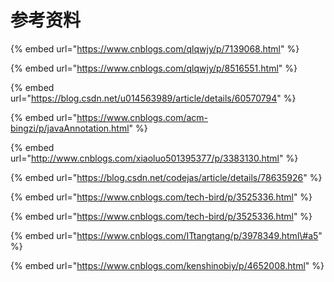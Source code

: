 # 参考资料

{% embed url="https://www.cnblogs.com/qlqwjy/p/7139068.html" %}

{% embed url="https://www.cnblogs.com/qlqwjy/p/8516551.html" %}

{% embed url="https://blog.csdn.net/u014563989/article/details/60570794" %}

{% embed url="https://www.cnblogs.com/acm-bingzi/p/javaAnnotation.html" %}

{% embed url="http://www.cnblogs.com/xiaoluo501395377/p/3383130.html" %}

{% embed url="https://blog.csdn.net/codejas/article/details/78635926" %}

{% embed url="https://www.cnblogs.com/tech-bird/p/3525336.html" %}

{% embed url="https://www.cnblogs.com/tech-bird/p/3525336.html" %}

{% embed url="https://www.cnblogs.com/ITtangtang/p/3978349.html\#a5" %}

{% embed url="https://www.cnblogs.com/kenshinobiy/p/4652008.html" %}

